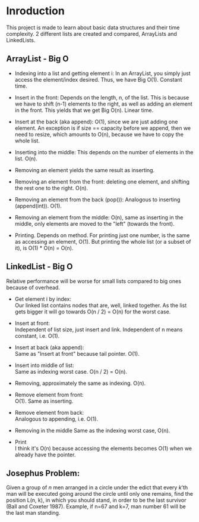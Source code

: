 # Inroduction
This project is made to learn about basic data structures and their time complexity. 2 different lists are
created and compared, ArrayLists and LinkedLists.


## ArrayList - Big O
- Indexing into a list and getting element i: In an ArrayList, you simply just access the element/index desired. 
Thus, we have Big O(1). Constant time. 


- Insert in the front: 
Depends on the length, n, of the list. This is because we have to shift (n-1) elements to
the right, as well as adding an element in the front. This yields that we get Big O(n). Linear time.  

- Insert at the back (aka append): 
O(1), since we are just adding one element. An exception is if size == capacity before we append, then
we need to resize, which amounts to O(n), because we have to copy the whole list. 


- Inserting into the middle: 
This depends on the number of elements in the list. O(n). 


- Removing an element yields the same result as inserting. 


- Removing an element from the front: 
deleting one element, and shifting the rest one to the right. O(n). 


- Removing an element from the back (pop()): 
Analogous to inserting (append(int)). O(1). 


- Removing an element from the middle: 
O(n), same as inserting in the middle, only elements are moved to the "left" (towards the front). 


- Printing. 
Depends on method. For printing just one number, is the same as accessing an element, O(1). 
But printing the whole list (or a subset of it), is O(1) * O(n) = O(n). 


## LinkedList - Big O
Relative performance will be worse for small lists compared to big ones because of overhead. 
- Get element i by index:  
Our linked list contains nodes that are, well, linked together. 
As the list gets bigger it will go towards O(n / 2) = O(n) for the worst case. 


- Insert at front:  
Independent of list size, just insert and link. 
Independent of n means constant, i.e. O(1). 


- Insert at back (aka append):  
Same as "Insert at front" because tail pointer. O(1). 


- Insert into middle of list:  
Same as indexing worst case. O(n / 2) = O(n). 


- Removing, approximately the same as indexing. O(n). 


- Remove element from front:  
O(1). Same as inserting. 


- Remove element from back:  
Analogous to appending, i.e. O(1). 


- Removing in the middle
Same as the indexing worst case, O(n). 


- Print  
I think it's O(n) because accessing the elements becomes O(1) when we already have the pointer.


## Josephus Problem: 
Given a group of _n_ men arranged in a circle under the edict that every _k_’th man
will be executed going around the circle until only one remains,
find the position L(n, k), in which you should stand, in order to be the last survivor (Ball and Coxeter 1987). 
Example, if n=67 and k=7, man number 61 will be the last man standing. 
